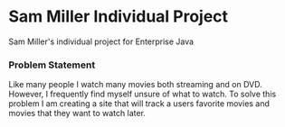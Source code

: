 # Sam Miller Individual Project

Sam Miller's individual project for Enterprise Java

### Problem Statement

Like many people I watch many movies both streaming and on DVD. 
However, I frequently find myself unsure of what to watch. 
To solve this problem I am creating a site that will track a users favorite movies and movies that they want to watch later.
